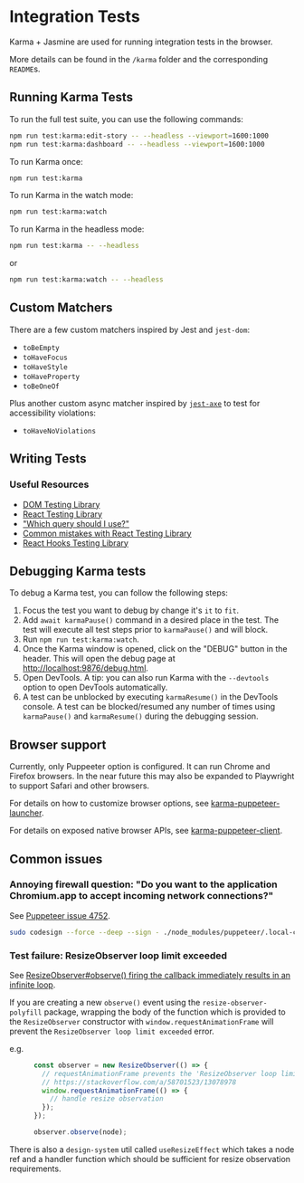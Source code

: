 # Integration Tests

Karma + Jasmine are used for running integration tests in the browser.

More details can be found in the `/karma` folder and the corresponding `README`s.

## Running Karma Tests

To run the full test suite, you can use the following commands:

```bash
npm run test:karma:edit-story -- --headless --viewport=1600:1000
npm run test:karma:dashboard -- --headless --viewport=1600:1000
```

To run Karma once:

```sh
npm run test:karma
```

To run Karma in the watch mode:

```sh
npm run test:karma:watch
```

To run Karma in the headless mode:

```sh
npm run test:karma -- --headless
```

or

```sh
npm run test:karma:watch -- --headless
```

## Custom Matchers

There are a few custom matchers inspired by Jest and `jest-dom`:

* `toBeEmpty`
* `toHaveFocus`
* `toHaveStyle`
* `toHaveProperty`
* `toBeOneOf`

Plus another custom async matcher inspired by [`jest-axe`](https://github.com/nickcolley/jest-axe) to test for accessibility violations:

* `toHaveNoViolations`

## Writing Tests

### Useful Resources

* [DOM Testing Library](https://testing-library.com/docs/dom-testing-library/intro)
* [React Testing Library](https://testing-library.com/docs/react-testing-library/intro)
* ["Which query should I use?"](https://testing-library.com/docs/guide-which-query)
* [Common mistakes with React Testing Library](https://kentcdodds.com/blog/common-mistakes-with-react-testing-library)
* [React Hooks Testing Library](https://react-hooks-testing-library.com/)

## Debugging Karma tests

To debug a Karma test, you can follow the following steps:

1. Focus the test you want to debug by change it's `it` to `fit`.
2. Add `await karmaPause()` command in a desired place in the test. The test
will execute all test steps prior to `karmaPause()` and will block.
3. Run `npm run test:karma:watch`.
4. Once the Karma window is opened, click on the "DEBUG" button in the header.
This will open the debug page at [http://localhost:9876/debug.html](http://localhost:9876/debug.html).
5. Open DevTools. A tip: you can also run Karma with the `--devtools` option
to open DevTools automatically.
6. A test can be unblocked by executing `karmaResume()` in the DevTools console.
A test can be blocked/resumed any number of times using `karmaPause()` and
`karmaResume()` during the debugging session.

## Browser support

Currently, only Puppeeter option is configured. It can run Chrome and Firefox browsers.
In the near future this may also be expanded to Playwright to support Safari and other
browsers.

For details on how to customize browser options, see [karma-puppeteer-launcher](./karma-puppeteer-launcher/README.md).

For details on exposed native browser APIs, see [karma-puppeteer-client](./karma-puppeteer-client/README.md).

## Common issues

### Annoying firewall question: "Do you want to the application Chromium.app to accept incoming network connections?"

See [Puppeteer issue 4752](https://github.com/puppeteer/puppeteer/issues/4752).

```sh
sudo codesign --force --deep --sign - ./node_modules/puppeteer/.local-chromium/mac-*/chrome-mac/Chromium.app
```

### Test failure: ResizeObserver loop limit exceeded

See [ResizeObserver#observe() firing the callback immediately results in an infinite loop](https://github.com/WICG/resize-observer/issues/38#issuecomment-422126006).

If you are creating a new `observe()` event using the `resize-observer-polyfill` package, wrapping the body of the function which is provided to the `ResizeObserver` constructor with `window.requestAnimationFrame` will prevent the `ResizeObserver loop limit exceeded` error.

e.g.

```javascript
      const observer = new ResizeObserver(() => {
        // requestAnimationFrame prevents the 'ResizeObserver loop limit exceeded' error
        // https://stackoverflow.com/a/58701523/13078978
        window.requestAnimationFrame(() => {
          // handle resize observation
        });
      });

      observer.observe(node);
```

There is also a `design-system` util called `useResizeEffect` which takes a node ref and a handler function which should be sufficient for resize observation requirements.
